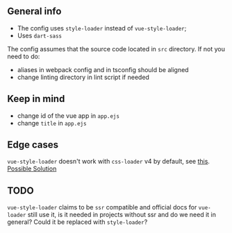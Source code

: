 ## General info
- The config uses `style-loader` instead of `vue-style-loader`;
- Uses `dart-sass`

The config assumes that the source code located in `src` directory. If not you 
need to do:
- aliases in webpack config and in tsconfig should be aligned
- change linting directory in lint script if needed

## Keep in mind
- change id of the vue app in `app.ejs`
- change `title` in `app.ejs`

## Edge cases
`vue-style-loader` doesn't work with `css-loader` v4 by default, see
[this](https://github.com/vuejs/vue-style-loader/issues/42#issuecomment-664999080).
[Possible Solution](https://github.com/vuejs/vue-style-loader/issues/46#issuecomment-670624576)

## TODO
`vue-style-loader` claims to be `ssr` compatible and official docs for `vue-loader`
still use it, is it needed in projects without ssr and do we need it in general?
Could it be replaced with `style-loader`?
